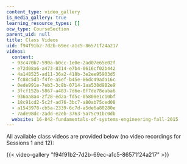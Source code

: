 ```yaml
---
content_type: video_gallery
is_media_gallery: true
learning_resource_types: []
ocw_type: CourseSection
parent_uid: null
title: Class Videos
uid: f94f91b2-7d2b-69ec-a1c5-86571f24a217
videos:
  content:
  - 93c470b7-590a-b0cc-1e0e-2ad07e65e02f
  - e72d08a6-a473-8314-e7b4-0616cf02b442
  - 4a148525-ad11-36a2-418b-3e2ee95903d5
  - fc88c5d3-f4fe-a5ef-b45e-86dc49ada16c
  - 0ede991e-7eb3-3c8b-0714-1aa538d982e9
  - 3fcf152b-5867-a483-7d6e-0f7de78eaba6
  - 936aa8a4-2f28-ed2a-fd5c-05808e1c10bf
  - 18c91cd2-5c2f-ad76-3bc7-a80ab75ced08
  - a1543978-cb5a-2339-6c7d-a5de6a80280e
  - 7ade98dc-2add-e2eb-3763-5a75c91bc0db
  website: 16-842-fundamentals-of-systems-engineering-fall-2015
---
```


All available class videos are provided below (no video recordings for Sessions 1 and 12):

{{< video-gallery "f94f91b2-7d2b-69ec-a1c5-86571f24a217" >}}

